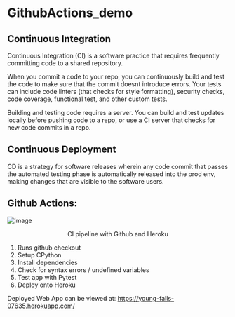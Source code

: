 # GithubActions_demo

## Continuous Integration

Continuous Integration (CI) is a software practice that requires frequently committing code to a shared repository.

When you commit a code to your repo, you can continuously build and test the code to make sure that the commit doesnt introduce errors. Your tests can include code linters (that checks for style formatting), security checks, code coverage, functional test, and other custom tests.

Building and testing code requires a server. You can build and test updates locally before pushing code to a repo, or use a CI server that checks for new code commits in a repo.

## Continuous Deployment

CD is a strategy for software releases wherein any code commit that passes the automated testing phase is automatically released into the prod env, making changes that are visible to the software users.

## Github Actions:

![image](https://user-images.githubusercontent.com/70102666/146469661-93208cb6-a32b-4164-89c2-e36beee6d251.png)
<center>CI pipeline with Github and Heroku</center>

1) Runs github checkout
2) Setup CPython
3) Install dependencies
4) Check for syntax errors / undefined variables
5) Test app with Pytest
6) Deploy onto Heroku


Deployed Web App can be viewed at: https://young-falls-07635.herokuapp.com/

